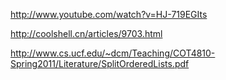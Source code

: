 http://www.youtube.com/watch?v=HJ-719EGIts

http://coolshell.cn/articles/9703.html

http://www.cs.ucf.edu/~dcm/Teaching/COT4810-Spring2011/Literature/SplitOrderedLists.pdf
